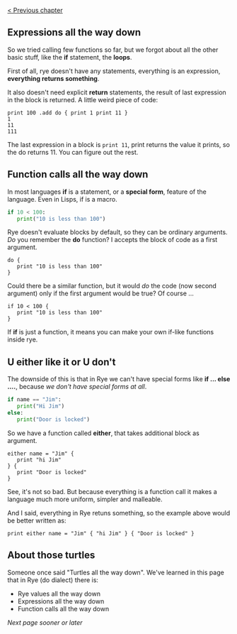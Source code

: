 [&lt; Previous chapter](./INTRO_2.md)

## Expressions all the way down

So we tried calling few functions so far, but we forgot about all the other basic stuff, like the __if__ statement, the __loops__.

First of all, rye doesn't have any statements, everything is an expression, __everything returns something__. 

It also doesn't need explicit __return__ statements, the result of last expression in the block is returned. A little weird piece
of code:

```factor
print 100 .add do { print 1 print 11 }
1
11
111
```
The last expression in a block is `print 11`, print returns the value it prints, so the do returns 11. You can figure out the rest.

## Function calls all the way down

In most languages __if__ is a statement, or a __special form__, feature of the language. Even in Lisps, if is a macro.

```python
if 10 < 100:
   print("10 is less than 100")
```

Rye doesn't evaluate blocks by default, so they can be ordinary arguments. _Do_ you remember the __do__ function? I accepts the
block of code as a first argument.

```factor
do {
   print "10 is less than 100"
}
```
Could there be a similar function, but it would _do_ the code (now second argument) only if the first argument
would be true? Of course ... 

```factor
if 10 < 100 {
   print "10 is less than 100"
}
```

If __if__ is just a function, it means you can make your own if-like functions inside rye. 

## U either like it or U don't

The downside of this is that in Rye we can't have special forms like __if ... else ....__, because _we don't
have special forms at all_. 

```python
if name == "Jim":
   print("Hi Jim")
else:
   print("Door is locked")
```

So we have a function called __either__, that takes additional block as argument. 

```factor
either name = "Jim" {
   print "hi Jim"
} {
   print "Door is locked"
}
```

See, it's not so bad. But because everything is a function call it makes a language much more uniform,
simpler and malleable.

And I said, everything in Rye retuns something, so the example above would be better written as:

```factor
print either name = "Jim" { "hi Jim" } { "Door is locked" }
```

## About those turtles

Someone once said "Turtles all the way down". We've learned in this page that in Rye (do dialect) there is:

* Rye values all the way down
* Expressions all the way down
* Function calls all the way down

_Next page sooner or later_
